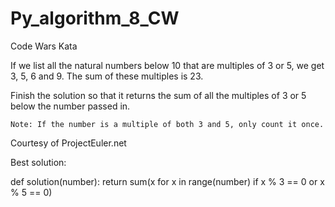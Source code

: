 # Py_algorithm_8_CW
Code Wars Kata 

If we list all the natural numbers below 10 that are multiples of 3 or 5, we get 3, 5, 6 and 9. The sum of these multiples is 23.

Finish the solution so that it returns the sum of all the multiples of 3 or 5 below the number passed in.

    Note: If the number is a multiple of both 3 and 5, only count it once.

Courtesy of ProjectEuler.net

Best solution:

def solution(number):
    return sum(x for x in range(number) if x % 3 == 0 or x % 5 == 0)
